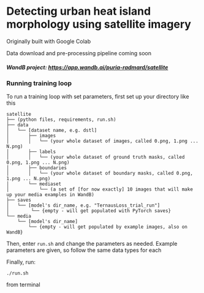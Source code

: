 # Detecting urban heat island morphology using satellite imagery

Originally built with Google Colab

Data download and pre-processing pipeline coming soon

##### WandB project: https://app.wandb.ai/puria-radmard/satellite

### Running training loop

To run a training loop with set parameters, first set up your directory like this

```
satellite
├── (python files, requirements, run.sh)
├── data
│   └── [dataset name, e.g. dstl]
│       ├── images
│       │   └── (your whole dataset of images, called 0.png, 1.png ... N.png)
│       ├── labels
│       │   └── (your whole dataset of ground truth masks, called 0.png, 1.png ... N.png)
│       ├── boundaries
│       │   └── (your whole dataset of boundary masks, called 0.png, 1.png ... N.png)
│       └── mediaset
│           └── (a set of [for now exactly] 10 images that will make up your media examples in WandB)
├── saves
│   └── [model's dir_name, e.g. "TernausLoss_trial_run"]
│        └── {empty - will get populated with PyTorch saves}
└── media
    └── [model's dir_name]
        └── {empty - will get populated by example images, also on WandB}

```

Then, enter `run.sh` and change the parameters as needed. Example parameters are given, so follow the same data types for each

Finally, run:
```
./run.sh
```
from terminal
